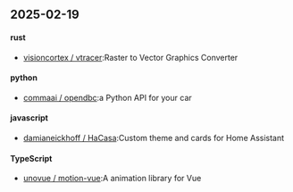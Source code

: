 ## 2025-02-19
#### rust
* [visioncortex / vtracer](https://github.com/visioncortex/vtracer):Raster to Vector Graphics Converter
#### python
* [commaai / opendbc](https://github.com/commaai/opendbc):a Python API for your car
#### javascript
* [damianeickhoff / HaCasa](https://github.com/damianeickhoff/HaCasa):Custom theme and cards for Home Assistant
#### TypeScript
* [unovue / motion-vue](https://github.com/unovue/motion-vue):A animation library for Vue
